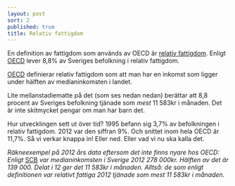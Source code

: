 ```yaml
---
layout: post
sort: 2
published: true
title: Relativ fattigdom
---
```



En definition av fattigdom som används av OECD är [relativ fattigdom](http://www.oecd-ilibrary.org/sites/factbook-2010-en/11/02/02/index.html?itemId=/content/chapter/factbook-2010-89-en). Enligt [OECD](http://www.oecd.org/social/inequality.htm "OECD - Inequality s 28") lever 8,8% av Sveriges befolkning i relativ fattigdom.

[OECD](http://www.oecd-ilibrary.org/sites/factbook-2010-en/11/02/02/index.html?itemId=/content/chapter/factbook-2010-89-en "OECD - Factbook") definierar relativ fattigdom som att man har en inkomst som ligger under hälften av medianinkomsten i landet.

Lite mellanstadiematte på det (som ses nedan nedan) berättar att 8,8 procent av Sveriges befolkning tjänade som _mest_ 11 583kr i månaden. Det är inte skitmycket pengar om man har barn det. 

Hur utvecklingen sett ut över tid? 1995 befann sig 3,7% av befolkningen i relativ fattigdom. 2012 var den siffran 9%. Och snittet inom hela OECD är 11,7%. Så vi verkar knappa in! Eller ned. Eller vad vi nu ska kalla det.

_Räkneexempel på 2012 års data eftersom det inte finns nyare hos OECD: Enligt_ [SCB](http://www.scb.se/sv_/Hitta-statistik/Statistik-efter-amne/Hushallens-ekonomi/Inkomster-och-inkomstfordelning/Inkomster-och-skatter/Aktuell-pong/302201/Behallare-for-Press/369661/) _var medianinkomsten i Sverige 2012 278 000kr. Hälften av det är 139 000. Delat i 12 ger det 11 583kr i månaden. Alltså: de som enligt definitionen var relativt fattiga 2012 tjänade som mest 11 583kr i månaden._
